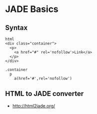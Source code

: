 # JADE Basics
## Syntax
```
html
<div class="container">
  <p>
    <a href="#" rel='nofollow'>Link</a>
  </p>
</div>

.container
  p
    a(href='#',rel='nofollow')
```

## HTML to JADE converter
- http://html2jade.org/
